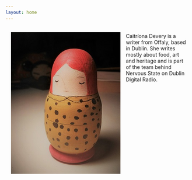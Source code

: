 ```yaml
---
layout: home
---
```


<img align="left" src="/image/russian_doll.jpg" img style="padding: 15px"/>
<br>
Caitríona Devery is a writer from Offaly, based in Dublin. She writes mostly about food, art and heritage and is part of the team behind Nervous State on Dublin Digital Radio. 
<br>